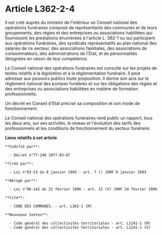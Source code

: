 # Article L362-2-4

Il est créé auprès du ministre de l'intérieur un Conseil national des opérations funéraires composé de représentants des
communes et de leurs groupements, des régies et des entreprises ou associations habilitées qui fournissent les prestations
énumérées à l'article L. 362-1 ou qui participent aux opérations funéraires, des syndicats représentatifs au plan national
des salariés de ce secteur, des associations familiales, des associations de consommateurs, des administrations de l'Etat, et
de personnalités désignées en raison de leur compétence.

Le Conseil national des opérations funéraires est consulté sur les projets de textes relatifs à la législation et à la
réglementation funéraire. Il peut adresser aux pouvoirs publics toute proposition. Il donne son avis sur le règlement
national des pompes funèbres et sur les obligations des régies et des entreprises ou associations habilitées en matière de
formation professionnelle.

Un décret en Conseil d'Etat précise sa composition et son mode de fonctionnement.

Le Conseil national des opérations funéraires rend public un rapport, tous les deux ans, sur ses activités, le niveau et
l'évolution des tarifs des professionnels et les conditions de fonctionnement du secteur funéraire.

**Liens relatifs à cet article**

	**Codifié par**:

	  - Décret n°77-240 1977-03-07

	**Créé par**:

	  - Loi n°93-23 du 8 janvier 1993 - art. 7 () JORF 9 janvier 1993

	**Abrogé par**:

	  - Loi n°96-142 du 21 février 1996 - art. 12 (V) JORF 24 février 1996

	**Cite**:

	  - CODE DES COMMUNES. - art. L362-1 (M)

	**Nouveaux textes**:

	  - Code général des collectivités territoriales - art. L1241-1 (M)
	  - Code général des collectivités territoriales - art. L1241-1 (V)
